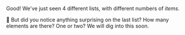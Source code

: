 Good! We've just seen 4 different lists, with different numbers of _items_.

:thinking: But did you notice anything surprising on the last list? How many elements are there? One or two? We will dig into this soon.
